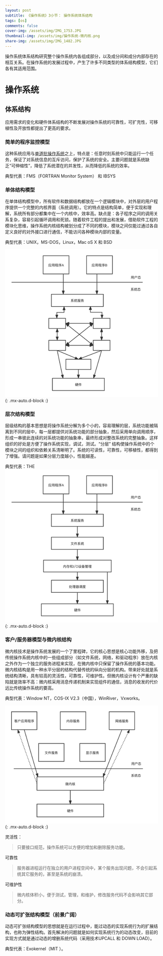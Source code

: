 ```yaml
---
layout: post
subtitle: 《操作系统》3小节： 操作系统体系结构
tags: [os]
comments: false
cover-img: /assets/img/IMG_1753.JPG
thumbnail-img: /assets/img/操作系统-微内核.png
share-img: /assets/img/IMG_1482.JPG
---
```



操作系统体系结构研究整个操作系统内各组成部分，以及成分间和成分内部存在的相互关系。在操作系统的发展过程中，产生了许多不同类型的体系结构模型，它们各有其适用范围。

# 操作系统

##  体系结构
应用需求的变化和硬件体系结构的不断发展对操作系统的可靠性，可扩充性，可移植性及开放性都提出了更高的要求。

###  简单的程序监控模型
这种系统应用与[单道批操作系统](/2022-06-13-Operating-System)之上，特点是：任意时刻系统中只能运行一个任务，保证了对系统信息的互斥访问，保护了系统的安全。主要问题就是系统缺乏“可伸缩性”，降低了系统潜在的并发性，从而降低的系统的效率。

典型代表：FMS（FORTRAN Monitor System） 和 IBSYS

### 单体结构模型
在单体结构模型中，所有软件和数据结构都放在一个逻辑模块中，对外层的用户程序提供一个完整的内核界面（系统调用）。它的特点是结构简单，便于实现和理解，系统所有部分都集中在一个内核中，效率高。缺点是：各子程序之间的调用关系复杂，容易引起循环调用和死锁。随着软件工程的提出和发展，借助软件工程的模块化思维，操作系统内核结构被划分成了不同的模块，模块之间仅能过通过各自定义良好的对外接口进行通信，不能访问各种模块内部的变量。

典型代表：UNIX，MS-DOS，Linux，Mac oS X 和 BSD

![操作系统-单体结构.png](/assets/img/操作系统-单体结构.png){: .mx-auto.d-block :}

### 层次结构模型
层级结构的基本思想是将操作系统分解为多个小的，容易理解的层，系统功能被隔离到不同的层中，每一层都提供对系统功能的部分抽象，然后采用单向调用顺序，形成一串彼此连续的对系统功能的抽象串，最终形成对整改系统的完整抽象。这样组织的好处是方便了操作系统实现，调试，测试。“分层” 结构使操作系统中的个模块之间的组织和依赖关系清晰明了。系统的可读性，可靠性，可移植性，都得到了增强。请问题是如果分层力度越小，性能越差。

典型代表：THE
![操作系统-层次结构.png](/assets/img/操作系统-层次结构.png){: .mx-auto.d-block :}


### 客户/服务器模型与微内核结构
微内核技术是操作系统发展的一个了里程碑，它的核心思想是核心功能外移，及把传统操作系统内核中的一些组成部分（如文件系统，网络，和驱动程序）放在内核之外作为一个独立的服务进程来实现，在微内核中只保留了操作系统的基本功能。
微内核结构是用一种水平分层的结构代替传统的纵向分层的机构。带来好处就是系统结构清晰，具有较高的灵活性，可靠性，可维护性。但微内核设计有个严重的缺陷就是效率不高：微内核采用消息传递机制来实现组件的通信，消息的收发的代价远比传统操作系统的要高。

典型代表：Window NT，COS-IX V2.3（中国），WinRiver，Vxworks。

![操作系统-微内核.png](/assets/img/操作系统-微内核.png){: .mx-auto.d-block :}

灵活性：
> 只要接口规范，操作系统可以方便的增加和删除服务功能。

可靠性
> 服务器进程运行在独立的用户进程空间中，某个服务出现问题，不会引起系统其它服务的，甚至是系统的崩溃。

可维护性
> 微内核体积小，便于测试，管理，和维护，修改服务代码不会影响其它部分。



### 动态可扩张结构模型（前景广阔）

动态可扩张结构模型的思想就是在运行过程中，能过动态的实现系统行为的扩展结构，也称为弹性结构。首先解决的问题就是如何实现系统行为的动态改变，目前的实现方式就是通过动态的增删系统代码（采用技术UPCALL 和 DOWN LOAD）。

典型代表：Exokernel（MIT ）。